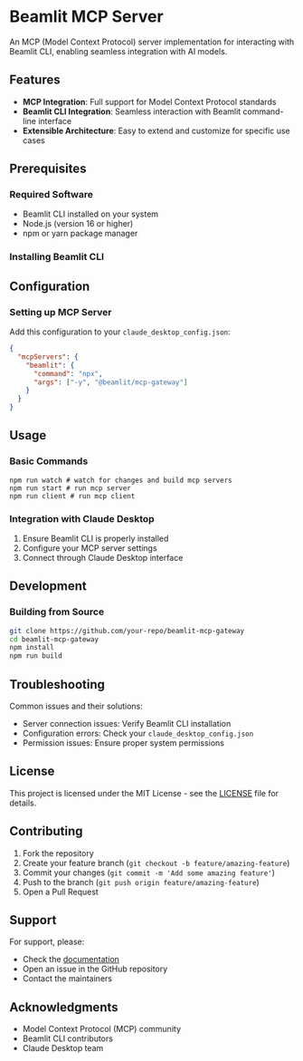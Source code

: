 # Beamlit MCP Server

An MCP (Model Context Protocol) server implementation for interacting with Beamlit CLI, enabling seamless integration with AI models.

## Features

- **MCP Integration**: Full support for Model Context Protocol standards
- **Beamlit CLI Integration**: Seamless interaction with Beamlit command-line interface
- **Extensible Architecture**: Easy to extend and customize for specific use cases

## Prerequisites

### Required Software

- Beamlit CLI installed on your system
- Node.js (version 16 or higher)
- npm or yarn package manager

### Installing Beamlit CLI

## Configuration

### Setting up MCP Server

Add this configuration to your `claude_desktop_config.json`:

```json
{
  "mcpServers": {
    "beamlit": {
      "command": "npx",
      "args": ["-y", "@beamlit/mcp-gateway"]
    }
  }
}
```

## Usage

### Basic Commands

```
npm run watch # watch for changes and build mcp servers
npm run start # run mcp server
npm run client # run mcp client
```

### Integration with Claude Desktop

1. Ensure Beamlit CLI is properly installed
2. Configure your MCP server settings
3. Connect through Claude Desktop interface

## Development

### Building from Source

```bash
git clone https://github.com/your-repo/beamlit-mcp-gateway
cd beamlit-mcp-gateway
npm install
npm run build
```

## Troubleshooting

Common issues and their solutions:

- Server connection issues: Verify Beamlit CLI installation
- Configuration errors: Check your `claude_desktop_config.json`
- Permission issues: Ensure proper system permissions

## License

This project is licensed under the MIT License - see the [LICENSE](LICENSE) file for details.

## Contributing

1. Fork the repository
2. Create your feature branch (`git checkout -b feature/amazing-feature`)
3. Commit your changes (`git commit -m 'Add some amazing feature'`)
4. Push to the branch (`git push origin feature/amazing-feature`)
5. Open a Pull Request

## Support

For support, please:

- Check the [documentation](https://docs.beamlit.dev)
- Open an issue in the GitHub repository
- Contact the maintainers

## Acknowledgments

- Model Context Protocol (MCP) community
- Beamlit CLI contributors
- Claude Desktop team
